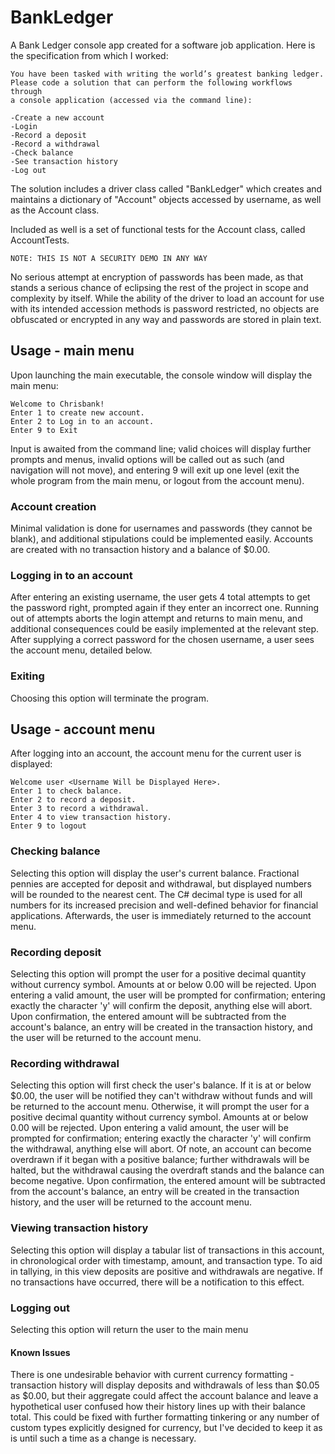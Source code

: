 # BankLedger
A Bank Ledger console app created for a software job application.
Here is the specification from which I worked:
```
You have been tasked with writing the world’s greatest banking ledger. 
Please code a solution that can perform the following workflows through 
a console application (accessed via the command line):

-Create a new account
-Login
-Record a deposit
-Record a withdrawal
-Check balance
-See transaction history
-Log out
```

The solution includes a driver class called "BankLedger" which creates and maintains a dictionary of "Account" objects accessed by username, as well as the Account class.


Included as well is a set of functional tests for the Account class, called AccountTests.

`NOTE: THIS IS NOT A SECURITY DEMO IN ANY WAY`

No serious attempt at encryption of passwords has been made, as that stands a serious chance of eclipsing the rest of the project in scope and complexity by itself. While the ability of the driver to load an account for use with its intended accession methods is password restricted, no objects are obfuscated or encrypted in any way and passwords are stored in plain text.

## Usage - main menu
Upon launching the main executable, the console window will display the main menu:
```
Welcome to Chrisbank!
Enter 1 to create new account.
Enter 2 to Log in to an account.
Enter 9 to Exit
```
Input is awaited from the command line; valid choices will display further prompts and menus, invalid options will be called out as such (and navigation will not move), and entering 9 will exit up one level (exit the whole program from the main menu, or logout from the account menu).

### Account creation
Minimal validation is done for usernames and passwords (they cannot be blank), and additional stipulations could be implemented easily.
Accounts are created with no transaction history and a balance of $0.00.

### Logging in to an account
After entering an existing username, the user gets 4 total attempts to get the password right, prompted again if they enter an incorrect one. Running out of attempts aborts the login attempt and returns to main menu, and additional consequences could be easily implemented at the relevant step.
After supplying a correct password for the chosen username, a user sees the account menu, detailed below.

### Exiting
Choosing this option will terminate the program.

## Usage - account menu
After logging into an account, the account menu for the current user is displayed:
```
Welcome user <Username Will be Displayed Here>.
Enter 1 to check balance.
Enter 2 to record a deposit.
Enter 3 to record a withdrawal.
Enter 4 to view transaction history.
Enter 9 to logout
```

### Checking balance
Selecting this option will display the user's current balance. Fractional pennies are accepted for deposit and withdrawal, but displayed numbers will be rounded to the nearest cent. The C# decimal type is used for all numbers for its increased precision and well-defined behavior for financial applications.
Afterwards, the user is immediately returned to the account menu.

### Recording deposit
Selecting this option will prompt the user for a positive decimal quantity without currency symbol. Amounts at or below 0.00 will be rejected. 
Upon entering a valid amount, the user will be prompted for confirmation; entering exactly the character 'y' will confirm the deposit, anything else will abort.
Upon confirmation, the entered amount will be subtracted from the account's balance, an entry will be created in the transaction history, and the user will be returned to the account menu.


### Recording withdrawal
Selecting this option will first check the user's balance. If it is at or below $0.00, the user will be notified they can't withdraw without funds and will be returned to the account menu.
Otherwise, it will prompt the user for a positive decimal quantity without currency symbol. Amounts at or below 0.00 will be rejected.
Upon entering a valid amount, the user will be prompted for confirmation; entering exactly the character 'y' will confirm the withdrawal, anything else will abort.
Of note, an account can become overdrawn if it began with a positive balance; further withdrawals will be halted, but the withdrawal causing the overdraft stands and the balance can become negative.
Upon confirmation, the entered amount will be subtracted from the account's balance, an entry will be created in the transaction history, and the user will be returned to the account menu.

### Viewing transaction history
Selecting this option will display a tabular list of transactions in this account, in chronological order with timestamp, amount, and transaction type. To aid in tallying, in this view deposits are positive and withdrawals are negative.
If no transactions have occurred, there will be a notification to this effect.

### Logging out
Selecting this option will return the user to the main menu

#### Known Issues
There is one undesirable behavior with current currency formatting - transaction history will display deposits and withdrawals of less than $0.05 as $0.00, but their aggregate could affect the account balance and leave a hypothetical user confused how their history lines up with their balance total. This could be fixed with further formatting tinkering or any number of custom types explicitly designed for currency, but I've decided to keep it as is until such a time as a change is necessary.
